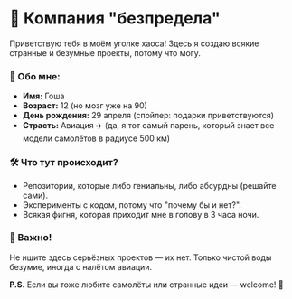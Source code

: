 # 🚀 Компания "безпредела" 

Приветствую тебя в моём уголке хаоса! Здесь я создаю всякие странные и безумные проекты, потому что могу.  

### 🤪 Обо мне:
- **Имя:** Гоша  
- **Возраст:** 12 (но мозг уже на 90)  
- **День рождения:** 29 апреля (спойлер: подарки приветствуются)  
- **Страсть:** Авиация ✈️ (да, я тот самый парень, который знает все модели самолётов в радиусе 500 км)  

### 🛠️ Что тут происходит?
- Репозитории, которые либо гениальны, либо абсурдны (решайте сами).  
- Эксперименты с кодом, потому что "почему бы и нет?".  
- Всякая фигня, которая приходит мне в голову в 3 часа ночи.  

### 📢 Важно!
Не ищите здесь серьёзных проектов — их нет. Только чистой воды безумие, иногда с налётом авиации.  

**P.S.** Если вы тоже любите самолёты или странные идеи — welcome! 🛫  